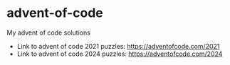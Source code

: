 # advent-of-code
My advent of code solutions

* Link to advent of code 2021 puzzles: https://adventofcode.com/2021
* Link to advent of code 2024 puzzles: https://adventofcode.com/2024